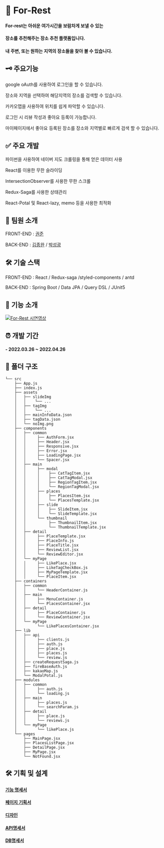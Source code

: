 # :sunrise_over_mountains: For-Rest 

#### For-rest는 아쉬운 여가시간을 보람차게 보낼 수 있는 
#### 장소를 추천해주는 장소 추천 플랫폼입니다. 
#### 내 주변, 또는 원하는 지역의 장소들을 찾아 볼 수 있습니다.

## 🗝️ 주요기능

google oAuth를 사용하여 로그인을 할 수 있습니다.

장소와 지역을 선택하여 해당지역의 장소를 검색할 수 있습니다.

카카오맵을 사용하여 위치를 쉽게 파악할 수 있습니다.

로그인 시 리뷰 작성과 좋아요 등록이 가능합니다.

마이페이지에서 좋아요 등록된 장소를 장소와 지역별로 빠르게 검색 할 수 있습니다.

## ✅ 주요 개발

파이썬을 사용하여 네이버 지도 크롤링을 통해 얻은 데이터 사용

React를 이용한 무한 슬라이딩

IntersectionObserver를 사용한 무한 스크롤

Redux-Saga를 사용한 상태관리

React-Potal 및 React-lazy, memo 등을 사용한 최적화

## 👬 팀원 소개

FRONT-END : [권준](https://github.com/jun-05)

BACK-END : [김종완](https://github.com/3210439) 
/ [박성광](https://github.com/Sunggwang-Park)

## 🛠️ 기술 스택

FRONT-END : React / Redux-saga /styled-components / antd

BACK-END : Spring Boot / Data JPA / Query DSL / JUnit5


## 🔹 기능 소개 

[![For-Rest 시연영상](http://img.youtube.com/vi/n006XpYXaAM/0.jpg)](http://youtu.be/n006XpYXaAM)

## ⏰ 개발 기간

#### - 2022.03.26 ~ 2022.04.26 

## 📁 폴더 구조
```
└── src
    ├── App.js
    ├── index.js
    ├── assets
    │   ├── slideImg
    │   │    └── ...
    │   ├── tagImg
    │   │    └── ...
    │   ├── mainInfoData.json 
    │   ├── tagData.json   
    │   └── noImg.png      
    ├── components
    │   ├── common
    │   │     ├── AuthForm.jsx
    │   │     ├── Header.jsx
    │   │     ├── Responsive.jsx
    │   │     ├── Error.jsx
    │   │     ├── LoadingPage.jsx   
    │   │     └── Spacer.jsx         
    │   ├── main    
    │   │     ├── modal
    │   │     │    ├── CatTagItem.jsx
    │   │     │    ├── CatTagModal.jsx
    │   │     │    ├── RegionTagItem.jsx    
    │   │     │    └── RegionTagModal.jsx  
    │   │     ├── places
    │   │     │    ├── PlacesItem.jsx
    │   │     │    └── PlacesTemplate.jsx      
    │   │     ├── slide
    │   │     │    ├── SlideItem.jsx
    │   │     │    └── SlideTemplate.jsx      
    │   │     └── thumbnail
    │   │          ├── ThumbnailItem.jsx
    │   │          └── ThumbnailTemplate.jsx        
    │   ├── detail
    │   │     ├── PlaceTemplate.jsx    
    │   │     ├── PlaceInfo.js
    │   │     ├── PlaceTitle.jsx
    │   │     ├── ReviewList.jsx
    │   │     └── ReviewEditor.jsx       
    │   └── myPage
    │   │     ├── LikePlace.jsx    
    │   │     ├── LikeTagCheckBox.js
    │   │     ├── MyPageTemplate.jsx
    │   │     └── PlaceItem.jsx        
    ├── containers
    │   ├── common
    │   │     └── HeaderContainer.js    
    │   ├── main
    │   │     ├── MenuContainer.js
    │   │     └── PlacesContainer.jsx        
    │   ├── detail
    │   │     ├── PlaceContainer.js
    │   │     └── ReviewContainer.jsx            
    │   └── myPage
    │         └── LikePlacesContainer.jsx    
    ├── lib
    │   ├── api
    │   │     ├── clients.js    
    │   │     ├── auth.js    
    │   │     ├── place.js    
    │   │     ├── places.js        
    │   │     └── review.js          
    │   ├── createRequestSaga.js
    │   ├── fireBaseAuth.js
    │   ├── kakaoMap.js
    │   └── ModalPotal.js    
    ├── modules
    │   ├── common
    │   │     ├── auth.js
    │   │     └── loading.js        
    │   ├── main    
    │   │     ├── places.js
    │   │     └── searchParam.js
    │   ├── detail    
    │   │     ├── place.js
    │   │     └── reviews.js
    │   └── myPage    
    │         └── likePlace.js     
    └── pages    
        ├── MainPage.jsx    
        ├── PlacesListPage.jsx    
        ├── DetailPage.jsx    
        ├── MyPage.jsx    
        └── NotFound.jsx            
```

## 🛠️ 기획 및 설계

#### [기능 명세서](https://www.notion.so/For-Rest-f4552450135f42e987bcd7a02eaff7cd)

#### [페이지 기획서](https://whimsical.com/getting-started-boards-LuHajAmtXAgZ4oK2Abnb8s)

#### [디자인](https://www.figma.com/file/jY76g8qwad9pLzUOmByt1R/%EC%B9%B4%EC%9A%B0%EC%B9%98%EC%BD%94%EB%94%A9-figma%ED%8C%8C%EC%9D%BC-(Copy)?node-id=63%3A1870)

#### [API명세서](https://grape-ring-3f9.notion.site/API-9cc8b24e8f674ed1a4af508dea073eea)

#### [DB명세서](https://grape-ring-3f9.notion.site/DB-b0397ad96f6c4e5a958a908bacdf1a99)
